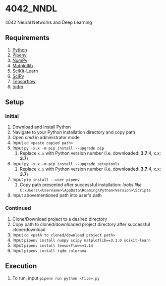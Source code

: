 # 4042_NNDL

4042 Neural Networks and Deep Learning

## Requirements

1. [Python](https://www.python.org/)
2. [Pipenv](https://github.com/pypa/pipenv)
3. [NumPy](https://numpy.org/)
4. [Matplotlib](https://matplotlib.org/)
5. [SciKit-Learn](https://scikit-learn.org/)
6. [SciPy](https://www.scipy.org/)
7. [Tensorflow](https://www.tensorflow.org/)
8. [tqdm](https://tqdm.github.io/)


## Setup

### Initial

1. Download and Install Python
2. Navigate to your Python installation directory and copy path
3. Open _cmd_ in administrator mode
4. Input `cd <paste copied path>`
5. Input `py -x.x -m pip install --upgrade pip`
   1. Replace `x.x` with Python version number (i.e. downloaded: **3.7**.4, x.x: **3.7**)
6. Input `py -x.x -m pip install --upgrade setuptools`
   1. Replace `x.x` with Python version number (i.e. downloaded: **3.7**.4, x.x: **3.7**)
7. Input `pip install --user pipenv`
   1. Copy path presented after successful installation: _looks like_ `C:\Users\<Username>\AppData\Roaming\Python<Version>\Scripts`
8. Input abovementioned path into user's path

### Continued

1. Clone/Download project to a desired directory
2. Copy path to cloned/downloaded project directory after successful clone/download
3. Input `cd <path to cloned/download project path>`
4. Input `pipenv install numpy scipy matplotlib==3.1.0 scikit-learn`
5. Input `pipenv install tensorflow==1.14`
6. Input `pipenv install tqdm colorama`

## Execution

1. To run, input `pipenv run python <file>.py`
